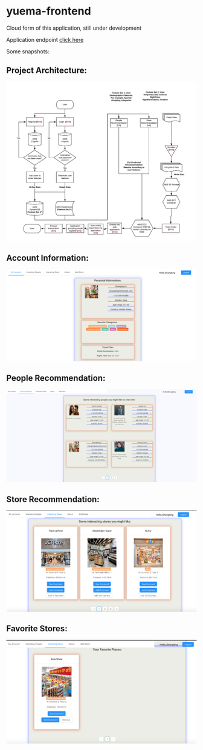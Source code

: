 # yuema-frontend

Cloud form of this application, still under development


Application endpoint <a href=http://yuema-dev.s3-website-us-east-1.amazonaws.com/> click here </a>

Some snapshots:

## Project Architecture:
![readme image](./images/DPM.png "Readme Image")

## Account Information:
![readme image](./images/AccountInformation.png "Readme Image")


## People Recommendation:
![readme image](./images/PeopleRecommendation.png "Readme Image")


## Store Recommendation:
![readme image](./images/RecommendedStore.png "Readme Image")


## Favorite Stores:
![readme image](./images/FavoriteStores.png "Readme Image")







